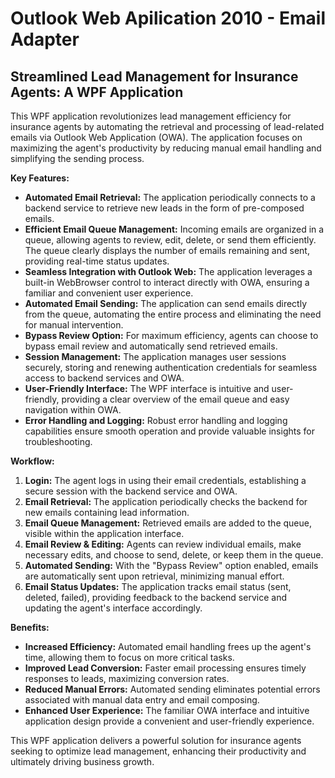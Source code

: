# Outlook Web Apilication 2010 - Email Adapter

## Streamlined Lead Management for Insurance Agents: A WPF Application

This WPF application revolutionizes lead management efficiency for insurance agents by automating the retrieval and processing of lead-related emails via Outlook Web Application (OWA). The application focuses on maximizing the agent's productivity by reducing manual email handling and simplifying the sending process.

**Key Features:**

* **Automated Email Retrieval:** The application periodically connects to a backend service to retrieve new leads in the form of pre-composed emails.
* **Efficient Email Queue Management:** Incoming emails are organized in a queue, allowing agents to review, edit, delete, or send them efficiently. The queue clearly displays the number of emails remaining and sent, providing real-time status updates.
* **Seamless Integration with Outlook Web:** The application leverages a built-in WebBrowser control to interact directly with OWA, ensuring a familiar and convenient user experience. 
* **Automated Email Sending:**  The application can send emails directly from the queue, automating the entire process and eliminating the need for manual intervention.
* **Bypass Review Option:**  For maximum efficiency, agents can choose to bypass email review and automatically send retrieved emails.
* **Session Management:** The application manages user sessions securely, storing and renewing authentication credentials for seamless access to backend services and OWA.
* **User-Friendly Interface:** The WPF interface is intuitive and user-friendly, providing a clear overview of the email queue and easy navigation within OWA.
* **Error Handling and Logging:** Robust error handling and logging capabilities ensure smooth operation and provide valuable insights for troubleshooting.

**Workflow:**

1. **Login:** The agent logs in using their email credentials, establishing a secure session with the backend service and OWA.
2. **Email Retrieval:** The application periodically checks the backend for new emails containing lead information.
3. **Email Queue Management:** Retrieved emails are added to the queue, visible within the application interface.
4. **Email Review & Editing:** Agents can review individual emails, make necessary edits, and choose to send, delete, or keep them in the queue.
5. **Automated Sending:** With the "Bypass Review" option enabled, emails are automatically sent upon retrieval, minimizing manual effort.
6. **Email Status Updates:**  The application tracks email status (sent, deleted, failed), providing feedback to the backend service and updating the agent's interface accordingly.

**Benefits:**

* **Increased Efficiency:** Automated email handling frees up the agent's time, allowing them to focus on more critical tasks.
* **Improved Lead Conversion:**  Faster email processing ensures timely responses to leads, maximizing conversion rates.
* **Reduced Manual Errors:**  Automated sending eliminates potential errors associated with manual data entry and email composing.
* **Enhanced User Experience:** The familiar OWA interface and intuitive application design provide a convenient and user-friendly experience.

This WPF application delivers a powerful solution for insurance agents seeking to optimize lead management, enhancing their productivity and ultimately driving business growth. 




